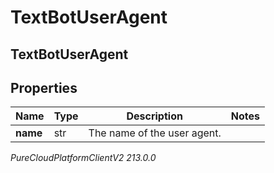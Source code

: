 # TextBotUserAgent

## TextBotUserAgent

## Properties

|Name | Type | Description | Notes|
|------------ | ------------- | ------------- | -------------|
| **name** | str | The name of the user agent. | |



_PureCloudPlatformClientV2 213.0.0_
